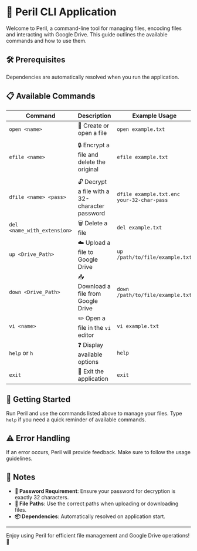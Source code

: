 # 🚀 Peril CLI Application

Welcome to Peril, a command-line tool for managing files, encoding files and interacting with Google Drive. This guide outlines the available commands and how to use them.

## 🛠️ Prerequisites

Dependencies are automatically resolved when you run the application.

## 📋 Available Commands

| Command                     | Description                                      | Example Usage                              | Notes                                     |
|-----------------------------|--------------------------------------------------|--------------------------------------------|-------------------------------------------|
| `open <name>`               | 📂 Create or open a file                         | `open example.txt`                         |                                           |
| `efile <name>`              | 🔒 Encrypt a file and delete the original        | `efile example.txt`                        | Password for decryption will be displayed |
| `dfile <name> <pass>`       | 🔓 Decrypt a file with a 32-character password   | `dfile example.txt.enc your-32-char-pass`  | Password must be exactly 32 characters    |
| `del <name_with_extension>` | 🗑️ Delete a file                                 | `del example.txt`                          |                                           |
| `up <Drive_Path>`           | ☁️ Upload a file to Google Drive                 | `up /path/to/file/example.txt`             |                                           |
| `down <Drive_Path>`         | 📥 Download a file from Google Drive             | `down /path/to/file/example.txt`           |                                           |
| `vi <name>`                 | ✏️ Open a file in the `vi` editor                | `vi example.txt`                           |                                           |
| `help` or `h`               | ❓ Display available options                      | `help`                                     |                                           |
| `exit`                      | 🚪 Exit the application                          | `exit`                                     |                                           |

## 🚦 Getting Started

Run Peril and use the commands listed above to manage your files. Type `help` if you need a quick reminder of available commands.

## ⚠️ Error Handling

If an error occurs, Peril will provide feedback. Make sure to follow the usage guidelines.

## 📝 Notes

- **🔑 Password Requirement**: Ensure your password for decryption is exactly 32 characters.
- **📁 File Paths**: Use the correct paths when uploading or downloading files.
- **📦 Dependencies**: Automatically resolved on application start.

---

Enjoy using Peril for efficient file management and Google Drive operations! 🎉
